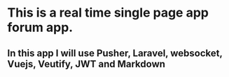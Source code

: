 # This is a real time single page app forum app.

## In this app I will use Pusher, Laravel, websocket, Vuejs, Veutify, JWT and Markdown
